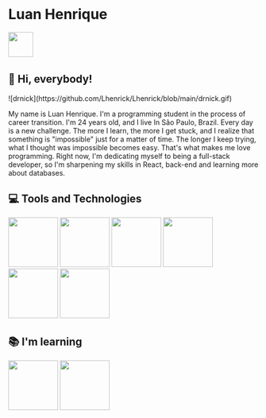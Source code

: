 
<header>
  <link rel="stylesheet" type='text/css' href="https://cdn.jsdelivr.net/gh/devicons/devicon@latest/devicon.min.css" />     
</header>
<body>
  <h1>Luan Henrique</h1>
  <a href="https://www.linkedin.com/in/luanhenriquee14/">
    <img src="https://cdn.jsdelivr.net/gh/devicons/devicon@latest/icons/linkedin/linkedin-original.svg"  height="50px" width="50px"/>
  </a>
  <h2>👋 Hi, everybody!</h2>
  ![drnick](https://github.com/Lhenrick/Lhenrick/blob/main/drnick.gif)
  <p>
  My name is Luan Henrique. I'm a programming student in the process of career transition. I'm 24 years old, and I live In São Paulo, Brazil.
  Every day is a new challenge. The more I learn, the more I get stuck, and I realize that something is "impossible" just for a matter of time. 
  The longer I keep trying, what I thought was impossible becomes easy. That's what makes me love programming.
  Right now, I'm dedicating myself to being a full-stack developer, so I'm sharpening my skills in React, back-end and learning more about databases.  
  </p>
  <h2>💻 Tools and Technologies</h2>
  <div display="flex" >
    <img loading="lazy" src="https://cdn.jsdelivr.net/gh/devicons/devicon@latest/icons/html5/html5-original.svg" height="100px" width="100px"/>
    <img loading="lazy" src="https://cdn.jsdelivr.net/gh/devicons/devicon@latest/icons/css3/css3-original.svg" height="100px" width="100px"/>
    <img loading="lazy" src="https://cdn.jsdelivr.net/gh/devicons/devicon@latest/icons/javascript/javascript-plain.svg" height="100px" width="100px"/>
    <img loading="lazy" src="https://cdn.jsdelivr.net/gh/devicons/devicon@latest/icons/git/git-original.svg" height="100px" width="100px"/>
    <img loading="lazy" src="https://cdn.jsdelivr.net/gh/devicons/devicon@latest/icons/react/react-original.svg" height="100px" width="100px"/>
    <img loading="lazy" src="https://cdn.jsdelivr.net/gh/devicons/devicon@latest/icons/nodejs/nodejs-original-wordmark.svg" height="100px" width="100px"/>    
  </div>
  <h2>📚 I'm learning</h2>
  <div display="flex">
    <img src="https://cdn.jsdelivr.net/gh/devicons/devicon@latest/icons/mongodb/mongodb-original-wordmark.svg" height="100px" width="100px"/>
    <img src="https://cdn.jsdelivr.net/gh/devicons/devicon@latest/icons/postgresql/postgresql-original-wordmark.svg" height="100px" width="100px"/>
  </div>
</body>



<!--
**Lhenrick/Lhenrick** is a ✨ _special_ ✨ repository because its `README.md` (this file) appears on your GitHub profile.

Here are some ideas to get you started:

- 🔭 I’m currently working on ...
- 🌱 I’m currently learning ...
- 👯 I’m looking to collaborate on ...
- 🤔 I’m looking for help with ...
- 💬 Ask me about ...
- 📫 How to reach me: ...
- 😄 Pronouns: ...
- ⚡ Fun fact: ...
-->
